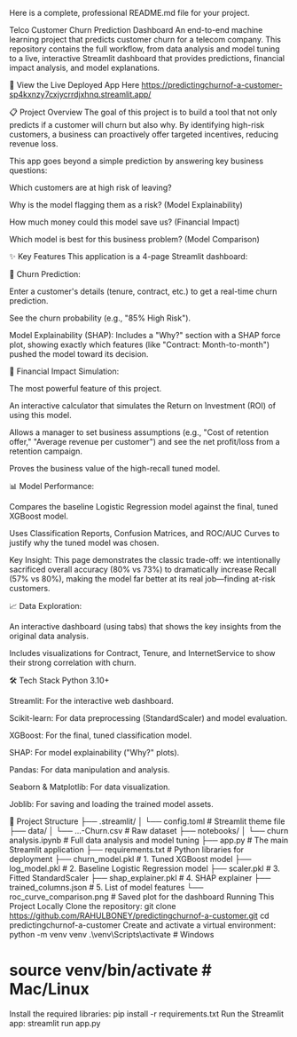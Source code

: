 Here is a complete, professional README.md file for your project.

Telco Customer Churn Prediction Dashboard
An end-to-end machine learning project that predicts customer churn for a telecom company. This repository contains the full workflow, from data analysis and model tuning to a live, interactive Streamlit dashboard that provides predictions, financial impact analysis, and model explanations.

🚀 View the Live Deployed App Here
https://predictingchurnof-a-customer-sp4kxnzy7cxjycrrdjxhnq.streamlit.app/

📋 Project Overview
The goal of this project is to build a tool that not only predicts if a customer will churn but also why. By identifying high-risk customers, a business can proactively offer targeted incentives, reducing revenue loss.

This app goes beyond a simple prediction by answering key business questions:

Which customers are at high risk of leaving?

Why is the model flagging them as a risk? (Model Explainability)

How much money could this model save us? (Financial Impact)

Which model is best for this business problem? (Model Comparison)

✨ Key Features
This application is a 4-page Streamlit dashboard:

🚀 Churn Prediction:

Enter a customer's details (tenure, contract, etc.) to get a real-time churn prediction.

See the churn probability (e.g., "85% High Risk").

Model Explainability (SHAP): Includes a "Why?" section with a SHAP force plot, showing exactly which features (like "Contract: Month-to-month") pushed the model toward its decision.

💸 Financial Impact Simulation:

The most powerful feature of this project.

An interactive calculator that simulates the Return on Investment (ROI) of using this model.

Allows a manager to set business assumptions (e.g., "Cost of retention offer," "Average revenue per customer") and see the net profit/loss from a retention campaign.

Proves the business value of the high-recall tuned model.

📊 Model Performance:

Compares the baseline Logistic Regression model against the final, tuned XGBoost model.

Uses Classification Reports, Confusion Matrices, and ROC/AUC Curves to justify why the tuned model was chosen.

Key Insight: This page demonstrates the classic trade-off: we intentionally sacrificed overall accuracy (80% vs 73%) to dramatically increase Recall (57% vs 80%), making the model far better at its real job—finding at-risk customers.

📈 Data Exploration:

An interactive dashboard (using tabs) that shows the key insights from the original data analysis.

Includes visualizations for Contract, Tenure, and InternetService to show their strong correlation with churn.

🛠️ Tech Stack
Python 3.10+

Streamlit: For the interactive web dashboard.

Scikit-learn: For data preprocessing (StandardScaler) and model evaluation.

XGBoost: For the final, tuned classification model.

SHAP: For model explainability ("Why?" plots).

Pandas: For data manipulation and analysis.

Seaborn & Matplotlib: For data visualization.

Joblib: For saving and loading the trained model assets.

📁 Project Structure
├── .streamlit/
│   └── config.toml        # Streamlit theme file
├── data/
│   └── ...-Churn.csv      # Raw dataset
├── notebooks/
│   └── churn analysis.ipynb # Full data analysis and model tuning
├── app.py                 # The main Streamlit application
├── requirements.txt       # Python libraries for deployment
├── churn_model.pkl        # 1. Tuned XGBoost model
├── log_model.pkl          # 2. Baseline Logistic Regression model
├── scaler.pkl             # 3. Fitted StandardScaler
├── shap_explainer.pkl     # 4. SHAP explainer
├── trained_columns.json   # 5. List of model features
└── roc_curve_comparison.png # Saved plot for the dashboard
Running This Project Locally
Clone the repository:
git clone https://github.com/RAHULBONEY/predictingchurnof-a-customer.git
cd predictingchurnof-a-customer
Create and activate a virtual environment:
python -m venv venv
.\venv\Scripts\activate  # Windows
# source venv/bin/activate  # Mac/Linux
Install the required libraries:
pip install -r requirements.txt
Run the Streamlit app:
streamlit run app.py
